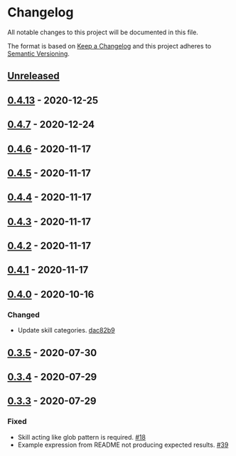 # Changelog

All notable changes to this project will be documented in this file.

The format is based on [Keep a Changelog](http://keepachangelog.com/)
and this project adheres to [Semantic Versioning](http://semver.org/).

## [Unreleased](https://github.com/atomist-skills/string-replace-skill/compare/0.4.13...HEAD)

## [0.4.13](https://github.com/atomist-skills/string-replace-skill/compare/0.4.7...0.4.13) - 2020-12-25

## [0.4.7](https://github.com/atomist-skills/string-replace-skill/compare/0.4.6...0.4.7) - 2020-12-24

## [0.4.6](https://github.com/atomist-skills/string-replace-skill/compare/0.4.5...0.4.6) - 2020-11-17

## [0.4.5](https://github.com/atomist-skills/string-replace-skill/compare/0.4.4...0.4.5) - 2020-11-17

## [0.4.4](https://github.com/atomist-skills/string-replace-skill/compare/0.4.3...0.4.4) - 2020-11-17

## [0.4.3](https://github.com/atomist-skills/string-replace-skill/compare/0.4.2...0.4.3) - 2020-11-17

## [0.4.2](https://github.com/atomist-skills/string-replace-skill/compare/0.4.1...0.4.2) - 2020-11-17

## [0.4.1](https://github.com/atomist-skills/string-replace-skill/compare/0.4.0...0.4.1) - 2020-11-17

## [0.4.0](https://github.com/atomist-skills/string-replace-skill/compare/0.3.5...0.4.0) - 2020-10-16

### Changed

-   Update skill categories. [dac82b9](https://github.com/atomist-skills/string-replace-skill/commit/dac82b95703a1fe49503c0311e4c5e276f490d2d)

## [0.3.5](https://github.com/atomist-skills/string-replace-skill/compare/0.3.4...0.3.5) - 2020-07-30

## [0.3.4](https://github.com/atomist-skills/string-replace-skill/compare/0.3.3...0.3.4) - 2020-07-29

## [0.3.3](https://github.com/atomist-skills/string-replace-skill/tree/0.3.3) - 2020-07-29

### Fixed

-   Skill acting like glob pattern is required. [#18](https://github.com/atomist-skills/string-replace-skill/issues/18)
-   Example expression from README not producing expected results. [#39](https://github.com/atomist-skills/string-replace-skill/issues/39)
